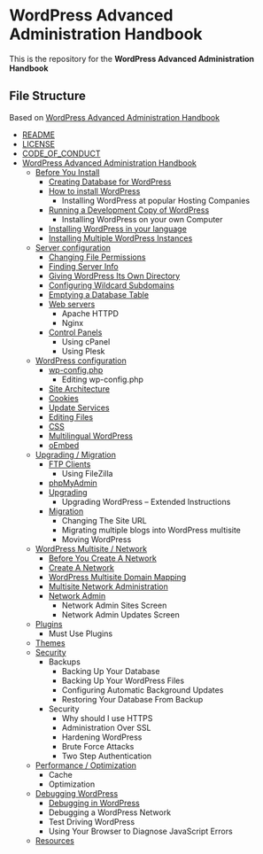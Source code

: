 # WordPress Advanced Administration Handbook

This is the repository for the **WordPress Advanced Administration Handbook**

## File Structure

Based on [WordPress Advanced Administration Handbook](https://docs.google.com/document/d/1fVIw3DztzyVY18RDPCGk-kDYTO6gzHtx81o7aitGijo/)

- [README](README.md)
- [LICENSE](LICENSE)
- [CODE_OF_CONDUCT](CODE_OF_CONDUCT.md)
- [WordPress Advanced Administration Handbook](index.md)
  - [Before You Install](before-install/index.md)
    - [Creating Database for WordPress](before-install/creating-database.md)
    - [How to install WordPress](before-install/howto-install.md)
      - Installing WordPress at popular Hosting Companies
    - [Running a Development Copy of WordPress](before-install/development.md)
      - Installing WordPress on your own Computer
    - [Installing WordPress in your language](before-install/in-your-language.md)
    - [Installing Multiple WordPress Instances](before-install/multiple-instances.md)
  - [Server configuration](server/index.md)
    - [Changing File Permissions](server/file-permissions.md)
    - [Finding Server Info](server/server-info.md)
    - [Giving WordPress Its Own Directory](server/wordpress-in-directory.md)
    - [Configuring Wildcard Subdomains](server/subdomains-wildcard.md)
    - [Emptying a Database Table](server/empty-database.md)
    - [Web servers](server/web-server.md)
      - Apache HTTPD
      - Nginx
    - [Control Panels](server/control-panel.md)
      - Using cPanel
      - Using Plesk
  - [WordPress configuration](wordpress/index.md)
    - [wp-config.php](wordpress/wp-config.md)
      - Editing wp-config.php
    - [Site Architecture](wordpress/site-architecture.md)
    - [Cookies](wordpress/cookies.md)
    - [Update Services](wordpress/update-services.md)
    - [Editing Files](wordpress/edit-files.md)
    - [CSS](wordpress/css.md)
    - [Multilingual WordPress](wordpress/multilingual.md)
    - [oEmbed](wordpress/oembed.md)
  - [Upgrading / Migration](upgrade/index.md)
    - [FTP Clients](upgrade/ftp.md)
      - Using FileZilla
    - [phpMyAdmin](upgrade/phpmyadmin.md)
    - [Upgrading](upgrade/upgrading.md)
      - Upgrading WordPress – Extended Instructions
    - [Migration](upgrade/migrating.md)
      - Changing The Site URL
      - Migrating multiple blogs into WordPress multisite
      - Moving WordPress
  - [WordPress Multisite / Network](multisite/index.md)
    - [Before You Create A Network](multisite/prepare-network.md)
    - [Create A Network](multisite/create-network.md)
    - [WordPress Multisite Domain Mapping](multisite/domain-mapping.md)
    - [Multisite Network Administration](multisite/administration.md)
    - [Network Admin](multisite/admin.md)
      - Network Admin Sites Screen
      - Network Admin Updates Screen
  - [Plugins](plugins/index.md)
    - Must Use Plugins
  - [Themes](themes/index.md)
  - [Security](security/index.md)
    - Backups
      - Backing Up Your Database
      - Backing Up Your WordPress Files
      - Configuring Automatic Background Updates
      - Restoring Your Database From Backup
    - Security
      - Why should I use HTTPS
      - Administration Over SSL
      - Hardening WordPress
      - Brute Force Attacks
      - Two Step Authentication
  - [Performance / Optimization](performance/index.md)
    - Cache
    - Optimization
  - [Debugging WordPress](debug/index.md)
    - [Debugging in WordPress](debug/debug-wordpress.md)
    - Debugging a WordPress Network
    - Test Driving WordPress
    - Using Your Browser to Diagnose JavaScript Errors
  - [Resources](resources/index.md)
